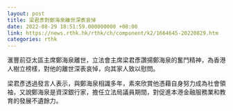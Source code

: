 ```yaml
---
layout: post
title: 梁君彥對鄭海泉離世深表哀悼
date: 2022-08-29 18:51:59.000000000 +08:00
link: https://news.rthk.hk/rthk/ch/component/k2/1664645-20220829.htm
categories: rthk
---
```


滙豐前亞太區主席鄭海泉離世，立法會主席梁君彥讚揚鄭海泉的奮鬥精神，為香港人樹立榜樣，對他的離世深表哀悼，向其家人致以慰問。

梁君彥透過發言人表示，與鄭海泉相識多年，素來欣賞他憑藉自身努力成為社會領袖，又說鄭海泉是資深銀行家，擔任立法局議員期間，對促進本港金融服務業和教育的發展不遺餘力。
